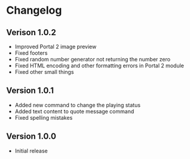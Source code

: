 ﻿# Changelog

## Verison 1.0.2
* Improved Portal 2 image preview
* Fixed footers
* Fixed random number generator not returning the number zero
* Fixed HTML encoding and other formatting errors in Portal 2 module
* Fixed other small things

## Version 1.0.1
* Added new command to change the playing status
* Added text content to quote message command
* Fixed spelling mistakes

## Version 1.0.0
* Initial release
